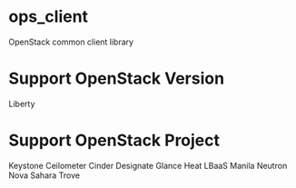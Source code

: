 # ops_client
OpenStack common client library

# Support OpenStack Version
Liberty

# Support OpenStack Project
Keystone
Ceilometer
Cinder
Designate
Glance
Heat
LBaaS
Manila
Neutron
Nova
Sahara
Trove
